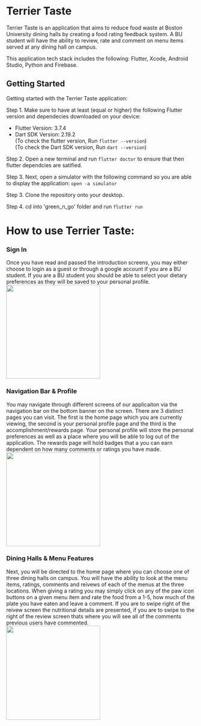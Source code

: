 # Terrier Taste

Terrier Taste is an application that aims to reduce food waste at Boston University dining halls by creating a food rating feedback system. A BU student  will have the ability to review, rate and comment on menu items served at any dining hall on campus.

This application tech stack includes the following: Flutter, Xcode, Android Studio, Python and Firebase. 

## Getting Started

Getting started with the Terrier Taste application: 

Step 1. Make sure to have at least (equal or higher) the following Flutter version and dependecies downloaded on your device: 
* Flutter Version: 3.7.4 
* Dart SDK Version: 2.19.2 <br />
(To check the flutter version, Run ```flutter --version```)<br />
(To check the Dart SDK version, Run ```dart --version```)<br />

Step 2. Open a new terminal and run ```flutter doctor``` to ensure that then flutter  dependcies are satified. 

Step 3. Next, open a simulator with the following command so you are able to display the application: ```open -a simulator```

Step 3. Clone the repository onto your desktop. 

Step 4. cd into 'green_n_go' folder and run ```flutter run```

# How to use Terrier Taste: 

### Sign In
Once you have read and passed the introduction screens, you may either choose to login as a guest or through a google account if you are a BU student. If you are a BU student you should be able to select your dietary preferences as they will be saved to your personal profile.<br />
<img src="https://github.com/Tylerr198/Green-Go/blob/main/green_n_go/screenshots/signIn.gif" width="250"/><br />

### Navigation Bar & Profile
You may navigate through different screens of our applicaiton via the navigation bar on the bottom banner on the screen. There are 3 distinct pages you can visit. The first is the home page which you are currently viewing, the second is your personal profile page and the third is the accomplishment/rewards page. Your personal profile will store the personal preferences as well as a place where you will be able to log out of the application. The rewards page will hold badges that a you can earn dependent on how many comments or ratings you have made.<br />
<img src="https://github.com/Tylerr198/Green-Go/blob/main/green_n_go/screenshots/navigation_bar.gif" width="250"/><br />

### Dining Halls & Menu Features 
Next, you will be directed to the home page where you can choose one of three dining halls on campus. You will have the ability to look at the menu items, ratings, comments and reivews of each of the menus at the three locations. When giving a rating you may simply click on any of the paw icon buttons on a given menu item and rate the food from a 1-5, how much of the plate you have eaten and leave a comment. If you are to swipe right of the reivew screen the nutritional details are presented, if you are to swipe to the right of the review screen thats where you will see all of the comments previous users have commented.<br />
<img src="https://github.com/Tylerr198/Green-Go/blob/main/green_n_go/screenshots/menu.gif" width="250"/><br />
